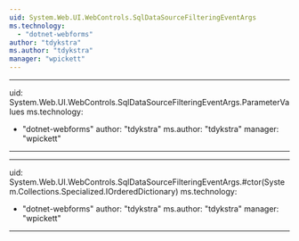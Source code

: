 ```yaml
---
uid: System.Web.UI.WebControls.SqlDataSourceFilteringEventArgs
ms.technology: 
  - "dotnet-webforms"
author: "tdykstra"
ms.author: "tdykstra"
manager: "wpickett"
---
```


---
uid: System.Web.UI.WebControls.SqlDataSourceFilteringEventArgs.ParameterValues
ms.technology: 
  - "dotnet-webforms"
author: "tdykstra"
ms.author: "tdykstra"
manager: "wpickett"
---

---
uid: System.Web.UI.WebControls.SqlDataSourceFilteringEventArgs.#ctor(System.Collections.Specialized.IOrderedDictionary)
ms.technology: 
  - "dotnet-webforms"
author: "tdykstra"
ms.author: "tdykstra"
manager: "wpickett"
---
